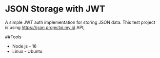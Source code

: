 # JSON Storage with JWT
A simple JWT auth implementation for storing JSON data.
This test project is using https://json.projectxi.my.id API, 

##Tools 
- Node js - 16
- Linux - Ubuntu
